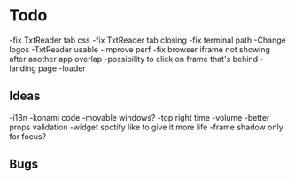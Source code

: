# Todo

-fix TxtReader tab css
-fix TxtReader tab closing
-fix terminal path
-Change logos
-TxtReader usable
-improve perf
-fix browser iframe not showing after another app overlap
-possibility to click on frame that's behind
-landing page
-loader

## Ideas

-i18n
-konami code
-movable windows?
-top right time
-volume
-better props validation
-widget spotify like to give it more life
-frame shadow only for focus?

## Bugs
